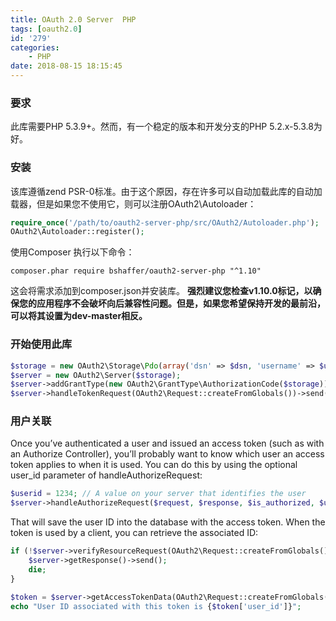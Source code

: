 ```yaml
---
title: OAuth 2.0 Server  PHP
tags: [oauth2.0]
id: '279'
categories:
    - PHP
date: 2018-08-15 18:15:45
---
```


### 要求

此库需要PHP 5.3.9+。然而，有一个稳定的版本和开发分支的PHP 5.2.x-5.3.8为好。

### 安装

该库遵循zend PSR-0标准。由于这个原因，存在许多可以自动加载此库的自动加载器，但是如果您不使用它，则可以注册OAuth2\\Autoloader：

```php
require_once('/path/to/oauth2-server-php/src/OAuth2/Autoloader.php');
OAuth2\Autoloader::register();
```

使用Composer 执行以下命令：

```shell
composer.phar require bshaffer/oauth2-server-php "^1.10"
```

这会将需求添加到composer.json并安装库。 **强烈建议您检查v1.10.0标记，以确保您的应用程序不会破坏向后兼容性问题。但是，如果您希望保持开发的最前沿，可以将其设置为dev-master相反。**

### 开始使用此库

```php
$storage = new OAuth2\Storage\Pdo(array('dsn' => $dsn, 'username' => $username, 'password' => $password));
$server = new OAuth2\Server($storage);
$server->addGrantType(new OAuth2\GrantType\AuthorizationCode($storage)); // or any grant type you like!
$server->handleTokenRequest(OAuth2\Request::createFromGlobals())->send();
```

### 用户关联

Once you’ve authenticated a user and issued an access token (such as with an Authorize Controller), you’ll probably want to know which user an access token applies to when it is used. You can do this by using the optional user\_id parameter of handleAuthorizeRequest:

```php
$userid = 1234; // A value on your server that identifies the user
$server->handleAuthorizeRequest($request, $response, $is_authorized, $userid);
```

That will save the user ID into the database with the access token. When the token is used by a client, you can retrieve the associated ID:

```php
if (!$server->verifyResourceRequest(OAuth2\Request::createFromGlobals())) {
    $server->getResponse()->send();
    die;
}

$token = $server->getAccessTokenData(OAuth2\Request::createFromGlobals());
echo "User ID associated with this token is {$token['user_id']}";
```